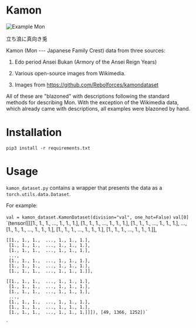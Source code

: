# Kamon

![Example
 Mon](https://github.com/SakanaAI/Kamon/blob/main/data/mon-white-224/29605.jpg)

立ち浪に真向き兎

Kamon (Mon --- Japanese Family Crest) data from three sources:

1. Edo period Ansei Bukan (Armory of the Ansei Reign Years)

2. Various open-source images from Wikimedia.

3. Images from https://github.com/Rebolforces/kamondataset

All of these are "blazoned" with descriptions following the standard methods for
describing Mon. With the exception of the Wikimedia data, which already came
with descriptions, all examples were blazoned by hand.

# Installation

`pip3 install -r requirements.txt`

# Usage

`kamon_dataset.py` contains a wrapper that presents the data as a
`torch.utils.data.Dataset`.

For example:

`val = kamon_dataset.KamonDataset(division="val", one_hot=False)`
`val[0]`
`(tensor([[[1., 1., 1.,  ..., 1., 1., 1.],
	 [1., 1., 1.,  ..., 1., 1., 1.],
	 [1., 1., 1.,  ..., 1., 1., 1.],
	 ...,
	 [1., 1., 1.,  ..., 1., 1., 1.],
	 [1., 1., 1.,  ..., 1., 1., 1.],
	 [1., 1., 1.,  ..., 1., 1., 1.]],

	[[1., 1., 1.,  ..., 1., 1., 1.],
	 [1., 1., 1.,  ..., 1., 1., 1.],
	 [1., 1., 1.,  ..., 1., 1., 1.],
	 ...,
	 [1., 1., 1.,  ..., 1., 1., 1.],
	 [1., 1., 1.,  ..., 1., 1., 1.],
	 [1., 1., 1.,  ..., 1., 1., 1.]],

	[[1., 1., 1.,  ..., 1., 1., 1.],
	 [1., 1., 1.,  ..., 1., 1., 1.],
	 [1., 1., 1.,  ..., 1., 1., 1.],
	 ...,
	 [1., 1., 1.,  ..., 1., 1., 1.],
	 [1., 1., 1.,  ..., 1., 1., 1.],
	 [1., 1., 1.,  ..., 1., 1., 1.]]]), [49, 1366, 1252])`
`